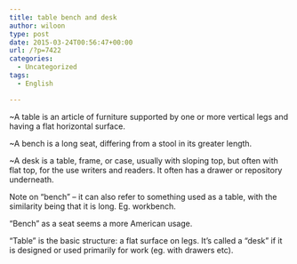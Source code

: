 ```yaml
---
title: table bench and desk
author: wiloon
type: post
date: 2015-03-24T00:56:47+00:00
url: /?p=7422
categories:
  - Uncategorized
tags:
  - English

---
```

~A table is an article of furniture supported by one or more vertical legs and having a flat horizontal surface.

~A bench is a long seat, differing from a stool in its greater length.

~A desk is a table, frame, or case, usually with sloping top, but often with flat top, for the use writers and readers. It often has a drawer or repository underneath.

Note on &#8220;bench&#8221; &#8211; it can also refer to something used as a table, with the similarity being that it is long. Eg. workbench.

&#8220;Bench&#8221; as a seat seems a more American usage.

&#8220;Table&#8221; is the basic structure: a flat surface on legs. It&#8217;s called a &#8220;desk&#8221; if it is designed or used primarily for work (eg. with drawers etc).